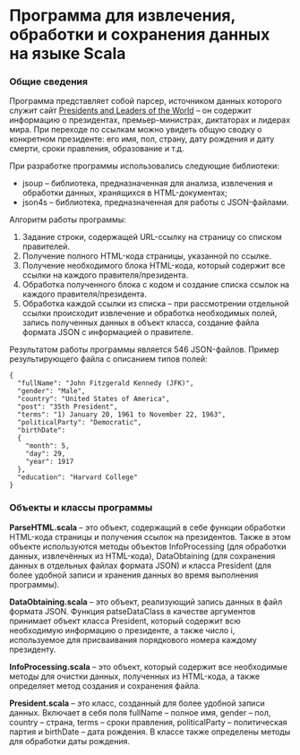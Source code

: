 # Программа для извлечения, обработки и сохранения данных на языке Scala

### Общие сведения
Программа представляет собой парсер, источником данных которого служит сайт <a href="https://www.worldpresidentsdb.com/list/">Presidents and Leaders of the World</a> – он содержит информацию о президентах, премьер-министрах, диктаторах и лидерах мира. При переходе по ссылкам можно увидеть общую сводку о конкретном президенте: его имя, пол, страну, дату рождения и дату смерти, сроки правления, образование и т.д.

При разработке программы использовались следующие библиотеки:
* jsoup – библиотека, предназначенная для анализа, извлечения и обработки данных, хранящихся в HTML-документах;
* json4s – библиотека, предназначенная для работы с JSON-файлами.

Алгоритм работы программы:
1. Задание строки, содержащей URL-ссылку на страницу со списком правителей.
2. Получение полного HTML-кода страницы, указанной по ссылке.
3. Получение необходимого блока HTML-кода, который содержит все ссылки на каждого правителя/президента.
4. Обработка полученного блока с кодом и создание списка ссылок на каждого правителя/президента.
5. Обработка каждой ссылки из списка – при рассмотрении отдельной ссылки происходит извлечение и обработка необходимых полей, запись полученных данных в объект класса, создание файла формата JSON с информацией о правителе.

Результатом работы программы является 546 JSON-файлов.
Пример результирующего файла с описанием типов полей:
``` 
{
  "fullName": "John Fitzgerald Kennedy (JFK)",
  "gender": "Male",
  "country": "United States of America",
  "post": "35th President",
  "terms": "1) January 20, 1961 to November 22, 1963",
  "politicalParty": "Democratic",
  "birthDate": 
  {
    "month": 5,
    "day": 29,
    "year": 1917
  },
  "education": "Harvard College"
} 
```
### Объекты и классы программы
**ParseHTML.scala** – это объект, содержащий в себе функции обработки HTML-кода страницы и получения ссылок на президентов. Также в этом объекте используются методы объектов InfoProcessing (для обработки данных, извлечённых из HTML-кода), DataObtaining (для сохранения данных в отдельных файлах формата JSON) и класса President (для более удобной записи и хранения данных во время выполнения программы). 

**DataObtaining.scala** – это объект, реализующий запись данных в файл формата JSON. Функция patseDataClass в качестве аргументов принимает объект класса President, который содержит всю необходимую информацию о президенте, а также число i, используемое для присваивания порядкового номера каждому президенту.  

**InfoProcessing.scala** – это объект, который содержит все необходимые методы для очистки данных, полученных из HTML-кода, а также определяет метод создания и сохранения файла.

**President.scala** – это класс, созданный для более удобной записи данных. Включает в себя поля fullName – полное имя, gender – пол, country – страна, terms – сроки правления, politicalParty – политическая партия и birthDate – дата рождения. В классе также определены методы для обработки даты рождения.
